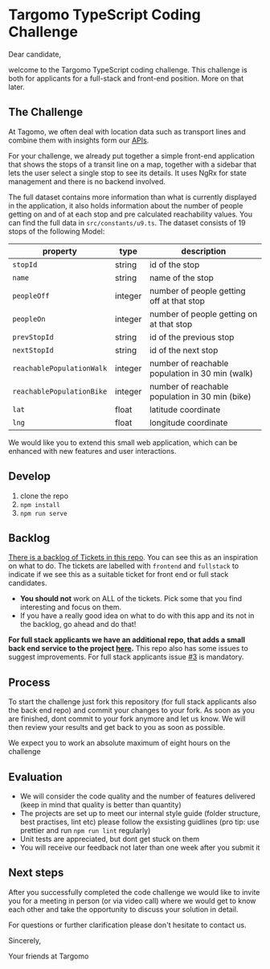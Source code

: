 # Targomo TypeScript Coding Challenge

Dear candidate,

welcome to the Targomo TypeScript coding challenge. This challenge is both for applicants for a full-stack and front-end position. More on that later.

## The Challenge

At Tagomo, we often deal with location data such as transport lines and combine them with insights form our [APIs](https://www.targomo.com/developers/apis/).

For your challenge, we already put together a simple front-end application that shows the stops of a transit line on a map, together with a sidebar that lets the user select a single stop to see its details. It uses NgRx for state management and there is no backend involved.

The full dataset contains more information than what is currently displayed in the application, it also holds information about the number of people getting on and of at each stop and pre calculated reachability values. You can find the full data in `src/constants/u9.ts`. The dataset consists of 19 stops of the following Model:

| property                  | type    | description                                     |
| ------------------------- | ------- | ----------------------------------------------- |
| `stopId`                  | string  | id of the stop                                  |
| `name`                    | string  | name of the stop                                |
| `peopleOff`               | integer | number of people getting off at that stop       |
| `peopleOn`                | integer | number of people getting on at that stop        |
| `prevStopId`              | string  | id of the previous stop                         |
| `nextStopId`              | string  | id of the next stop                             |
| `reachablePopulationWalk` | integer | number of reachable population in 30 min (walk) |
| `reachablePopulationBike` | integer | number of reachable population in 30 min (bike) |
| `lat`                     | float   | latitude coordinate                             |
| `lng`                     | float   | longitude coordinate                            |

We would like you to extend this small web application, which can be enhanced with new features and user interactions.

## Develop

1. clone the repo
2. `npm install`
3. `npm run serve`

## Backlog

[There is a backlog of Tickets in this repo](https://github.com/targomo/typescript-challenge-frontend/issues). You can see this as an inspiration on what to do. The tickets are labelled with `frontend` and `fullstack` to indicate if we see this as a suitable ticket for front end or full stack candidates.

- **You should not** work on ALL of the tickets. Pick some that you find interesting and focus on them.
- If you have a really good idea on what to do with this app and its not in the backlog, go ahead and do that!

**For full stack applicants we have an additional repo, that adds a small back end service to the project [here](https://github.com/targomo/typescript-challenge-backend).** This repo also has some issues to suggest improvements. For full stack applicants issue [#3](https://github.com/targomo/typescript-challenge-frontend/issues/3) is mandatory.

## Process

To start the challenge just fork this repository (for full stack applicants also the back end repo) and commit your changes to your fork. As soon as you are finished, dont commit to your fork anymore and let us know. We will then review your results and get back to you as soon as possible.

We expect you to work an absolute maximum of eight hours on the challenge

## Evaluation

- We will consider the code quality and the number of features delivered (keep in mind that quality is better than quantity)
- The projects are set up to meet our internal style guide (folder structure, best practises, lint etc) please follow the exsisting guidlines (pro tip: use prettier and run `npm run lint` regularly)
- Unit tests are appreciated, but dont get stuck on them
- You will receive our feedback not later than one week after you submit it

## Next steps

After you successfully completed the code challenge we would like to invite you for a meeting in person (or via video call) where we would get to know each other and take the opportunity to discuss your solution in detail.

For questions or further clarification please don't hesitate to contact us.

Sincerely,

Your friends at Targomo
